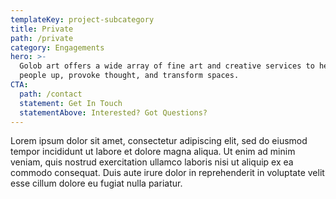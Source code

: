 ```yaml
---
templateKey: project-subcategory
title: Private
path: /private
category: Engagements
hero: >-
  Golob art offers a wide array of fine art and creative services to help lift
  people up, provoke thought, and transform spaces.
CTA:
  path: /contact
  statement: Get In Touch
  statementAbove: Interested? Got Questions?
---
```

Lorem ipsum dolor sit amet, consectetur adipiscing elit, sed do eiusmod tempor incididunt ut labore et dolore magna aliqua. Ut enim ad minim veniam, quis nostrud exercitation ullamco laboris nisi ut aliquip ex ea commodo consequat. Duis aute irure dolor in reprehenderit in voluptate velit esse cillum dolore eu fugiat nulla pariatur.
